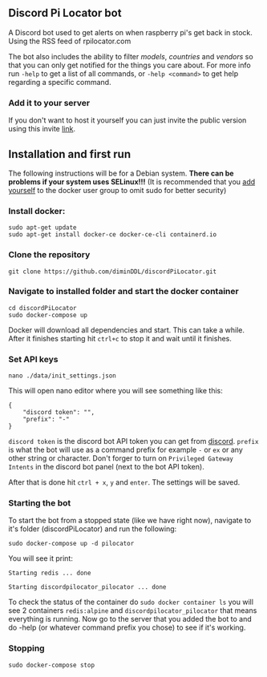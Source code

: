 ## Discord Pi Locator bot
A Discord bot used to get alerts on when raspberry pi's get back in stock. Using the RSS feed of rpilocator.com

The bot also includes the ability to filter *models*, *countries* and *vendors* so that you can only get notified for the things you care about. For more info run `-help` to get a list of all commands, or `-help <command>` to get help regarding a specific command.

### Add it to your server
If you don't want to host it yourself you can just invite the public version using this invite [link](https://discord.com/api/oauth2/authorize?client_id=824761148796698654&permissions=274878187520&scope=bot%20applications.commands).

## Installation and first run
The following instructions will be for a Debian system. **There can be problems if your system uses SELinux!!!**
(It is recommended that you [add yourself](https://docs.docker.com/engine/install/linux-postinstall/) to the docker user group to omit sudo for better security)
### Install docker:

```
sudo apt-get update
sudo apt-get install docker-ce docker-ce-cli containerd.io
```
### Clone the repository
```
git clone https://github.com/diminDDL/discordPiLocator.git
```
### Navigate to installed folder and start the docker container

```
cd discordPiLocator
sudo docker-compose up
```
Docker will download all dependencies and start. This can take a while.
After it finishes starting hit `ctrl+c` to stop it and wait until it finishes.

### Set API keys
```
nano ./data/init_settings.json
```
This will open nano editor where you will see something like this:
```
{
    "discord token": "",
    "prefix": "-"
}
```
`discord token` is the discord bot API token you can get from [discord](https://discord.com/developers/). `prefix` is what the bot will use as a command prefix for example `-` or `ex` or any other string or character. Don't forger to turn on `Privileged Gateway Intents` in the discord bot panel (next to the bot API token).

After that is done hit `ctrl + x`, `y` and `enter`. The settings will be saved.

### Starting the bot 
To start the bot from a stopped state (like we have right now), navigate to it's folder (discordPiLocator) and run the following:
```
sudo docker-compose up -d pilocator
```
You will see it print:
```
Starting redis ... done

Starting discordpilocator_pilocator ... done
```
To check the status of the container do `sudo docker container ls` you will see 2 containers `redis:alpine` and `discordpilocator_pilocator` that means everything is running.
Now go to the server that you added the bot to and do -help (or whatever command prefix you chose) to see if it's working.
### Stopping
```
sudo docker-compose stop
```
